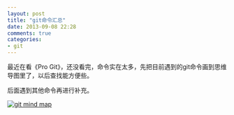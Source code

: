 ```yaml
---
layout: post
title: "git命令汇总"
date: 2013-09-08 22:28
comments: true
categories: 
- git
---
```


最近在看《Pro Git》，还没看完，命令实在太多，先把目前遇到的git命令画到思维导图里了，以后查找能方便些。

后面遇到其他命令再进行补充。

<!--more-->

[![git mind map][image-1]][1]

[1]:	https://raw.github.com/Ju6y/screenshots/master/git.png

[image-1]:	https://raw.github.com/Ju6y/screenshots/master/git.png